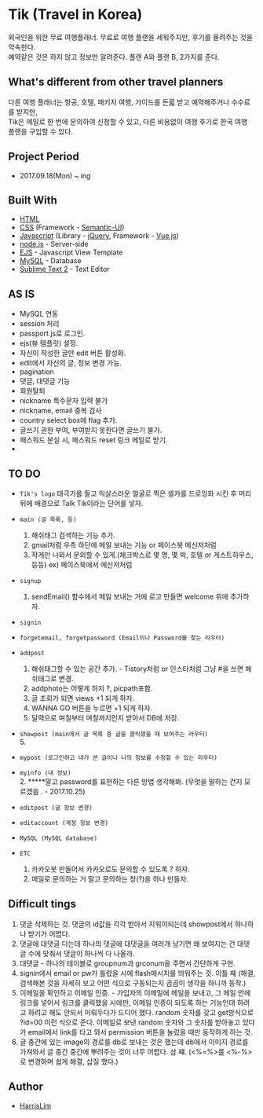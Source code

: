 # Tik (Travel in Korea)

외국인을 위한 무료 여행플래너. 무료로 여행 플랜을 세워주지만, 후기를 올려주는 것을 약속한다.<br> 예약같은 것은 하지 않고 정보만 알려준다. 플랜 A와 플랜 B, 2가지를 준다.

## What's different from other travel planners

다른 여행 플래너는 항공, 호텔, 패키지 여행, 가이드를 돈읇 받고 예약해주거나 수수료를 받지만,<br>
Tik은 메일로 한 번에 문의하여 신청할 수 있고, 다른 비용없이 여행 후기로 한국 여행 플랜을 구입할 수 있다.

## Project Period

* 2017.09.18(Mon) ~ ing

## Built With

* [HTML](https://www.w3.org/html/)
* [CSS](https://www.w3.org/Style/CSS/) (Framework - [Semantic-UI](https://semantic-ui.com/))
* [Javascript](https://www.javascript.com/) (Library - [jQuery](https://jquery.com/), Framework - [Vue.js](https://vuejs.org/))
* [node.js](https://nodejs.org/en/) - Server-side
* [EJS](http://www.embeddedjs.com/) - Javascript View Template
* [MySQL](https://www.mysql.com/) - Database
* [Sublime Text 2](http://www.sublimetext.com/2) - Text Editor

## AS IS

* MySQL 연동
* session 처리
* passport.js로 로그인.
* ejs(뷰 템플릿) 설정.
* 자신이 작성한 글만 edit 버튼 활성화.
* edit에서 자신의 글, 정보 변경 가능.
* pagination
* 댓글, 대댓글 기능
* 회원탈퇴
* nickname 특수문자 입력 불가
* nickname, email 중복 검사
* country select box에 flag 추가.
* 글쓰기 권한 부여, 부여받지 못한다면 글쓰기 불가.
* 패스워드 분실 시, 패스워드 reset 링크 메일로 받기.
* 

## TO DO

* `Tik's logo`
	태극기를 들고 익살스러운 얼굴로 찍은 셀카를 드로잉화 시킨 후 머리 뒤에 배경으로 Talk Tik이라는 단어를 넣자.

* `main (글 목록, 등)`<br>
	1. 해쉬태그 검색하는 기능 추가.<br>
	2. gmail처럼 우측 하단에 메일 보내는 기능 or 페이스북 메신저처럼<br>
	3. 작게만 나와서 문의할 수 있게.(체크박스로 몇 명, 몇 박, 호텔 or 게스트하우스, 등등) ex) 페이스북에서 에신저처럼

* `signup`<br>
	1. sendEmail() 함수에서 메일 보내는 거에 로고 만들면 welcome 위에 추가하자.

* `signin`<br>

* `forgetemail, forgetpassword (Email이나 Password를 찾는 라우터)`<br>

* `addpost`<br>
	1. 해쉬태그할 수 있는 공간 추가. - Tistory처럼 or 인스타처럼 그냥 #을 쓰면 해쉬태그로 변경.
	2. addphoto는 어떻게 하지 ?, picpath포함. 
	3. 글 조회가 되면 views +1 되게 하자.
	4. WANNA GO 버튼을 누르면 +1 되게 하자.
	6. 달력으로 며칠부터 며칠까지인지 받아서 DB에 저장.

* `showpost (main에서 글 목록 중 글을 클릭했을 때 보여주는 라우터)`<br>
	5. 

* `mypost (로그인하고 내가 쓴 글이나 나의 정보를 수정할 수 있는 라우터)`<br>

* `myinfo (내 정보)`<br>
	2. *****말고 password를 표현하는 다른 방법 생각해봐. (무엇을 말하는 건지 모르겠음 . - 2017.10.25)

* `editpost (글 정보 변경)`<br>

* `editaccount (계정 정보 변경)`<br>

* `MySQL (MySQL database)`<br>

* `ETC`<br>
	1. 카카오봇 만들어서 카카오로도 문의할 수 있도록 ? 하자.
	2. 메일로 문의하는 거 말고 문의하는 창(?)을 하나 만들자.

## Difficult tings
1. 댓글 삭제하는 것. 댓글의 id값을 각각 받아서 지워야되는데 showpost에서 하나하나 받기가 어렵다.
2. 댓글에 대댓글 다는데 하나의 댓글에 대댓글을 여러개 남기면 왜 보여지는 건 대댓글 수에 맞춰서 댓글이 하나씩 다 나올까. 
3. 대댓글 - 하나의 테이블로 groupnum과 grconum을 주면서 간단하게 구현.
4. signin에서 email or pw가 틀렸을 시에 flash메시지를 띄워주는 것. 이틀 째 (해결, 검색해본 것을 자세히 보고 어떤 식으로 구동되는지 곰곰이 생각을 하니까 동작.)
5. 이메일을 확인하고 이메일 인증. - 가입자의 이메일에 메일을 보내고, 그 메일 안에 링크를 넣어서 링크를 클릭했을 시에만, 이메일 인증이 되도록 하는 기능인데 하려고 하려고 해도 안되서 미뤄두다가 드디어 했다. random 숫자를 갖고 get방식으로 ?id=00 이런 식으로 준다. 이메일로 보낸 random 숫자와 그 숫자를 받아놓고 있다가 email에서 link를 타고 와서 permission 버튼을 눌렀을 때만 동작하게 하는 것.
6. 글 중간에 있는 image의 경로를 db로 보내는 것은 했는데 db에서 이미지 경로를 가져와서 글 중간 중간에 뿌려주는 것이 너무 어렵다. 삼 쨰. (<%=%>를 <%-%>로 변경하며 쉽게 해결, 삽질 했다.)

## Author

* [HarrisLim](https://github.com/HarrisLim)<br><br>
